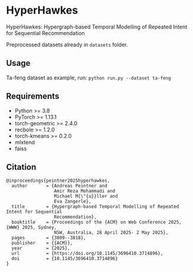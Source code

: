 # HyperHawkes
HyperHawkes: Hypergraph-based Temporal Modelling of Repeated Intent for Sequential Recommendation

Preprocessed datasets already in `datasets` folder. 

## Usage
Ta-feng dataset as example, run:
    ```
    python run.py --dataset ta-feng
    ```

## Requirements
- Python >= 3.8
- PyTorch >= 1.13.1
- torch-geometric >= 2.4.0
- recbole >= 1.2.0
- torch-kmeans >= 0.2.0
- mlxtend 
- faiss

## Citation
```
@inproceedings{peintner2025hyperhawkes,
  author       = {Andreas Peintner and
                  Amir Reza Mohammadi and
                  Michael M{\"{u}}ller and
                  Eva Zangerle},
  title        = {Hypergraph-based Temporal Modelling of Repeated Intent for Sequential
                  Recommendation},
  booktitle    = {Proceedings of the {ACM} on Web Conference 2025, {WWW} 2025, Sydney,
                  NSW, Australia, 28 April 2025- 2 May 2025},
  pages        = {3809--3818},
  publisher    = {{ACM}},
  year         = {2025},
  url          = {https://doi.org/10.1145/3696410.3714896},
  doi          = {10.1145/3696410.3714896}
}
```
